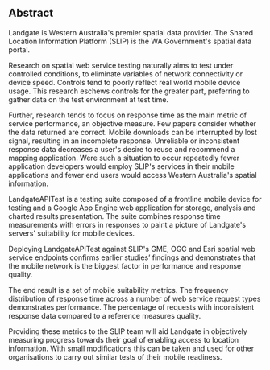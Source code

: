 ## Abstract

Landgate is Western Australia's premier spatial data provider. The Shared Location Information Platform (SLIP) is the WA Government's spatial data portal.

Research on spatial web service testing naturally aims to test under controlled conditions, to eliminate variables of network connectivity or device speed. Controls tend to poorly reflect real world mobile device usage. This research eschews controls for the greater part, preferring to gather data on the test environment at test time.

Further, research tends to focus on response time as the main metric of service performance, an objective measure. Few papers consider whether the data returned are correct. Mobile downloads can be interrupted by lost signal, resulting in an incomplete response. Unreliable or inconsistent response data decreases a user's desire to reuse and recommend a mapping application. Were such a situation to occur repeatedly fewer application developers would employ SLIP's services in their mobile applications and fewer end users would access Western Australia's spatial information.

LandgateAPITest is a testing suite composed of a frontline mobile device for testing and a Google App Engine web application for storage, analysis and charted results presentation. The suite combines response time measurements with errors in responses to paint a picture of Landgate's servers' suitability for mobile devices.

Deploying LandgateAPITest against SLIP's GME, OGC and Esri spatial web service endpoints confirms earlier studies’ findings and demonstrates that the mobile network is the biggest factor in performance and response quality.

The end result is a set of mobile suitability metrics. The frequency distribution of response time across a number of web service request types demonstrates performance. The percentage of requests with inconsistent response data compared to a reference measures quality.

Providing these metrics to the SLIP team will aid Landgate in objectively measuring progress towards their goal of enabling access to location information. With small modifications this can be taken and used for other organisations to carry out similar tests of their mobile readiness.
